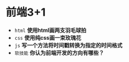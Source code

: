# 前端3+1
- `html` **使用html画两支羽毛球拍**
- `css` **使用纯css画一束玫瑰花**
- `js` **写一个方法将时间戳转换为指定的时间格式**
- `软技能` **你认为前端开发的方向有哪些？**

